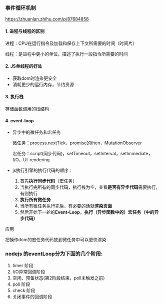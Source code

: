 ### 事件循环机制

https://zhuanlan.zhihu.com/p/87684858

#### 1. 进程与线程的区别

进程：CPU在运行指令及加载和保存上下文所需要的时间（时间片）

线程：是进程中更小的单位，描述了执行一段指令所需要的时间

#### 2. JS单线程的好处

- 获取dom时渲染更安全
- 消耗更少的运行内存，节约资源

#### 3. 执行栈

存储函数调用的栈结构

#### 4. event-loop

- 异步中的微任务和宏任务

  微任务：process.nextTick，promise的then，MutationObserver

  宏任务：script(同步代码)，setTimeout，setInterval，setImmediate，I/O，UI-rendering

- js执行引擎的执行代码的顺序：
  1. 首先**执行同步代码**（宏任务）
  2. 当执行完所有的同步代码，执行栈为空，查看**是否有异步代码**需要执行，有则执行
  3. **执行所有微任务**
  4. 当所有微任务执行完后，有必要的话就**渲染页面**
  5. 然后开始下一轮的**Event-Loop**，**执行（异步函数中的）宏任务（中的异步代码）**

应用

把操作dom的宏任务代码放到微任务中可以更快渲染

### nodejs 的eventLoop分为下面的几个阶段:

1. timer 阶段
2. I/O异常回调阶段
3. 空闲、预备状态(第2阶段结束，poll未触发之前)
4. poll 阶段
5. check 阶段
6. 关闭事件的回调阶段





